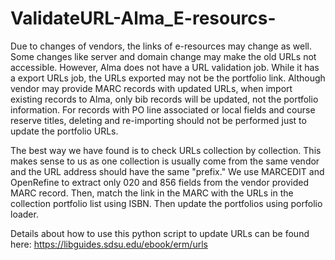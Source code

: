 # ValidateURL-Alma_E-resourcs-

Due to changes of vendors, the links of e-resources may change as well. Some changes like server and domain change may make the old URLs not accessible. However, Alma does not have a URL validation job. While it has a export URLs job, the URLs exported may not be the portfolio link. Although vendor may provide MARC records with updated URLs, when import existing records to Alma, only bib records will be updated, not the portfolio information. For records with PO line associated or local fields and course reserve titles, deleting and re-importing should not be performed  just to update the portfolio URLs. 

The best way we have found is to check URLs collection by collection. This makes sense to us as one collection is usually come from the same vendor and the URL address should have the same "prefix." We use MARCEDIT and OpenRefine to extract only 020 and 856 fields from the vendor provided MARC record. Then, match the link in the MARC with the URLs in the collection portfolio list using ISBN. Then update the portfolios using porfolio loader. 

Details about how to use this python script to update URLs can be found here: https://libguides.sdsu.edu/ebook/erm/urls
